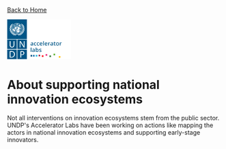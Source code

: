 [Back to Home](../README.md)


<img src="../public/imgs/UNDP_accelerator_labs_logo_vertical_color_RGB.png"  width="150" alt="undp_accelerator_labs_logo">

# About supporting national innovation ecosystems

Not all interventions on innovation ecosystems stem from the public sector. UNDP's Accelerator Labs have been working on actions like mapping the actors in national innovation ecosystems and supporting early-stage innovators.